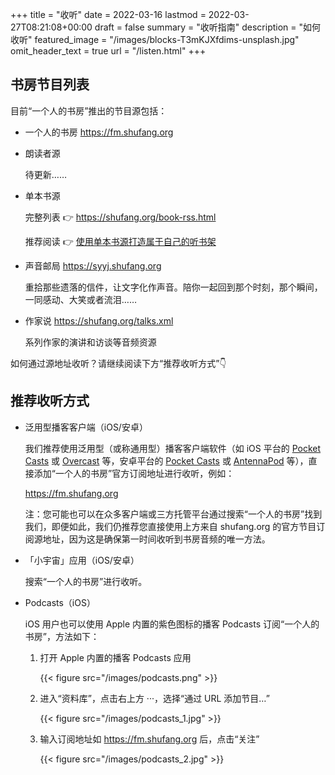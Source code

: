 +++
title = "收听"
date = 2022-03-16
lastmod = 2022-03-27T08:21:08+00:00
draft = false
summary = "收听指南"
description = "如何收听"
featured_image = "/images/blocks-T3mKJXfdims-unsplash.jpg"
omit_header_text = true
url = "/listen.html"
+++

## 书房节目列表

目前“一个人的书房”推出的节目源包括：

- 一个人的书房 <https://fm.shufang.org>

- 朗读者源

  待更新……

- 单本书源

  完整列表 👉 https://shufang.org/book-rss.html

  推荐阅读 👉 [使用单本书源打造属于自己的听书架](https://shufang.org/your-bookshelf.html)

- 声音邮局 <https://syyj.shufang.org>

  重拾那些遗落的信件，让文字化作声音。陪你一起回到那个时刻，那个瞬间，一同感动、大笑或者流泪……

- 作家说 <https://shufang.org/talks.xml>

  系列作家的演讲和访谈等音频资源

如何通过源地址收听？请继续阅读下方“推荐收听方式”👇 

## 推荐收听方式

- 泛用型播客客户端（iOS/安卓）

  我们推荐使用泛用型（或称通用型）播客客户端软件（如 iOS 平台的 [Pocket Casts](https://www.pocketcasts.com) 或 [Overcast](https://overcast.fm) 等，安卓平台的 [Pocket Casts](https://www.pocketcasts.com) 或 [AntennaPod](https://antennapod.org) 等），直接添加“一个人的书房”官方订阅地址进行收听，例如：

  <https://fm.shufang.org>

  注：您可能也可以在众多客户端或三方托管平台通过搜索“一个人的书房”找到我们，即便如此，我们仍推荐您直接使用上方来自 shufang.org 的官方节目订阅源地址，因为这是确保第一时间收听到书房音频的唯一方法。

- 「小宇宙」应用（iOS/安卓）

  搜索“一个人的书房”进行收听。

- Podcasts（iOS）

  iOS 用户也可以使用 Apple 内置的紫色图标的播客 Podcasts 订阅“一个人的书房”，方法如下：

  1. 打开 Apple 内置的播客 Podcasts 应用

     {{< figure src="/images/podcasts.png" >}}

  2. 进入“资料库”，点击右上方 ···，选择“通过 URL 添加节目…”

     {{< figure src="/images/podcasts_1.jpg" >}}

  3. 输入订阅地址如 <https://fm.shufang.org> 后，点击“关注”

     {{< figure src="/images/podcasts_2.jpg" >}}
